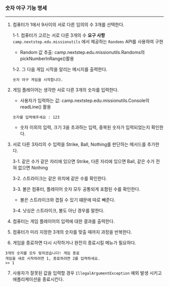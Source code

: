 ### 숫자 야구 기능 명세
- - -

1. 컴퓨터가 1에서 9사이의 서로 다른 임의의 수 3개를 선택한다.

   1-1. 컴퓨터가 고르는 서로 다른 3개의 수 **요구 사항**  <br>
   `camp.nextstep.edu.missionutils` 에서 제공하는 `Randoms` API를 사용하여 구현
   - Random 값 추출: camp.nextstep.edu.missionutils.Randoms의 pickNumberInRange()활용

   1-2. 그 다음 게임 시작을 알리는 메시지를 출력한다.
    ```text
    숫자 야구 게임을 시작합니다.
    ```

2. 게임 플레이어는 생각한 서로 다른 3개의 숫자를 입력한다.
   - 사용자가 입력하는 값: camp.nextstep.edu.missionutils.Console의 readLine() 활용

   ```text
   숫자를 입력해주세요 : 123
   ```
   - 숫자 이외의 입력, 크기 3을 초과하는 입력, 중복된 숫자가 입력되었는지 확인한다.


3. 서로 다른 3자리의 수 입력을 Strike, Ball, Nothing를 판단하는 메서드를 추가한다.

   3-1. 같은 수가 같은 자리에 있으면 Strike, 다른 자리에 있으면 Ball, 같은 수가 전혀 없으면 Nothing
   
   3-2. 스트라이크는 같은 위치에 같은 수를 확인한다.
   
   3-3. 볼은 컴퓨터, 플레이어 숫자 모두 공통되게 포함된 수를 확인한다.
      - 볼은 스트라이크와 겹칠 수 있기 떄문에 따로 빼준다.

   3-4. 낫싱은 스트라이크, 볼도 아닌 경우를 말한다.


4. 컴퓨터는 게임 플레이어의 입력에 대한 결과를 출력한다.


5. 컴퓨터가 미리 지정한 3개의 숫자를 맞출 때까지 과정을 반복한다.


6. 게임을 종료하면 다시 시작하거나 완전히 종료시킬 메뉴가 필요하다.

```text
3개의 숫자를 모두 맞히셨습니다! 게임 종료
게임을 새로 시작하려면 1, 종료하려면 2를 입력하세요.
>> 1
```

7. 사용자가 잘못된 값을 입력할 경우 `IllegalArgumentException` 예외 발생 시키고 애플리케이션을 종료시킨다.